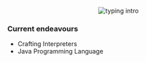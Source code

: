<p align="center">
<img src="https://readme-typing-svg.herokuapp.com?color=08CE90&center=true&vCenter=true&lines=Hello+there!;My+name's+Clovis!;I+study+Computer+Science;" alt="typing intro">
</p>

### Current endeavours
- Crafting Interpreters
- Java Programming Language

<!--
### Upcoming endeavours
- Set up **i3**, **Tmux**, and **Fzf** on my personal machine
--->
